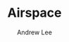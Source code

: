 ---
title: "Airspace"
github: https://github.com/luminousrubyist/airspace-jekyll
demo: https://luminousrubyist.github.io/airspace-jekyll
author: Andrew Lee
disabled: true
ssg:
  - Jekyll
cms:
  - No Cms
---